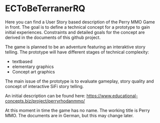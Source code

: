 # ECToBeTerranerRQ

Here you can find a User Story based description of the Perry MMO Game in front. The goal is to define a technical concept for a prototype to gain initial experiences. Constraints and detailed goals for the concept are derived in the documents of this github project.

The game is planned to be an adventure featuring an interaktive story telling. The prototype will have different stages of technical complexity: 

- textbased
- elementary graphics
- Concept art graphics

The main issue of the prototype is to evaluate gameplay, story quality and concept of interactive SiFi story telling.

An initial description can be found here: https://www.educational-concepts.biz/project/perryrhodanmmo/

At this moment in time the game has no name. The working title is Perry MMO. 
The documents are in German, but this may change later.